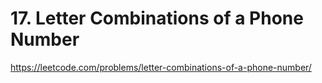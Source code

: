 # 17. Letter Combinations of a Phone Number


https://leetcode.com/problems/letter-combinations-of-a-phone-number/